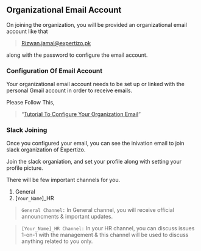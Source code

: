 ## Organizational Email Account

On joining the organization, you will be provided an organizational email account like that 
> Rizwan.jamal@expertizo.pk

along with the password to configure the email account.

### Configuration Of Email Account
Your organizational email account needs to be set up or linked with the personal Gmail account in order to receive emails.

Please Follow This,
>“[Tutorial To Configure Your Organization Email](https://www.youtube.com/watch?v=6PS03y5yUKo)”


### Slack Joining
Once you configured your email, you can see the inivation email to join slack organization of Expertizo.


Join the slack organiation, and set your profile along with setting your profile picture.

There will be few important channels for you.

1. General
2. [`Your_Name`]_HR


> `General Channel:`
In General channel, you will receive official announcments & important updates.


> `[Your_Name]_HR Channel:`
In your HR channel, you can discuss issues 1-on-1 with the management & this channel will be used to discuss anything related to you only.
